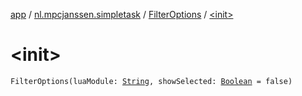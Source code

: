 [app](../../index.md) / [nl.mpcjanssen.simpletask](../index.md) / [FilterOptions](index.md) / [&lt;init&gt;](.)

# &lt;init&gt;

`FilterOptions(luaModule: `[`String`](https://kotlinlang.org/api/latest/jvm/stdlib/kotlin/-string/index.html)`, showSelected: `[`Boolean`](https://kotlinlang.org/api/latest/jvm/stdlib/kotlin/-boolean/index.html)` = false)`